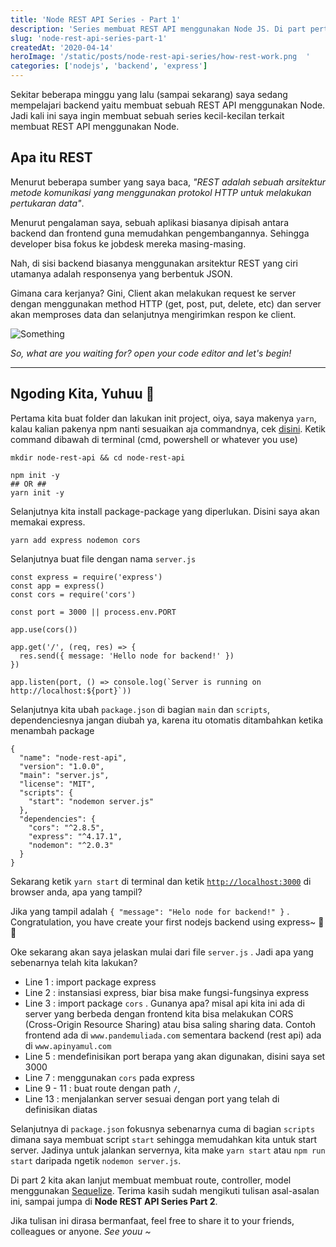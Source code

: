 ```yaml
---
title: 'Node REST API Series - Part 1'
description: 'Series membuat REST API menggunakan Node JS. Di part pertama ini kita akan melakukan inisialisasi projek'
slug: 'node-rest-api-series-part-1'
createdAt: '2020-04-14'
heroImage: '/static/posts/node-rest-api-series/how-rest-work.png  '
categories: ['nodejs', 'backend', 'express']
---
```


Sekitar beberapa minggu yang lalu (sampai sekarang) saya sedang mempelajari backend yaitu membuat sebuah REST API menggunakan Node. Jadi kali ini saya ingin membuat sebuah series kecil-kecilan terkait membuat REST API menggunakan Node.

## Apa itu REST

Menurut beberapa sumber yang saya baca, _"REST adalah sebuah arsitektur metode komunikasi yang menggunakan protokol HTTP untuk melakukan pertukaran data"_.

Menurut pengalaman saya, sebuah aplikasi biasanya dipisah antara backend dan frontend guna memudahkan pengembangannya. Sehingga developer bisa fokus ke jobdesk mereka masing-masing.

Nah, di sisi backend biasanya menggunakan arsitektur REST yang ciri utamanya adalah responsenya yang berbentuk JSON.

Gimana cara kerjanya? Gini, Client akan melakukan request ke server dengan menggunakan method HTTP (get, post, put, delete, etc) dan server akan memproses data dan selanjutnya mengirimkan respon ke client.

![Something](/static/posts/node-rest-api-series/how-rest-work.png)

_So, what are you waiting for? open your code editor and let's begin!_

---

## Ngoding Kita, Yuhuu 🎉

Pertama kita buat folder dan lakukan init project, oiya, saya makenya `yarn`, kalau kalian pakenya npm nanti sesuaikan aja commandnya, cek [disini](https://classic.yarnpkg.com/en/docs/migrating-from-npm/). Ketik command dibawah di terminal (cmd, powershell or whatever you use)

    mkdir node-rest-api && cd node-rest-api

    npm init -y
    ## OR ##
    yarn init -y

Selanjutnya kita install package-package yang diperlukan. Disini saya akan memakai express.

    yarn add express nodemon cors

Selanjutnya buat file dengan nama `server.js`

    const express = require('express')
    const app = express()
    const cors = require('cors')

    const port = 3000 || process.env.PORT

    app.use(cors())

    app.get('/', (req, res) => {
      res.send({ message: 'Hello node for backend!' })
    })

    app.listen(port, () => console.log(`Server is running on http://localhost:${port}`))

Selanjutnya kita ubah `package.json` di bagian `main` dan `scripts`, dependenciesnya jangan diubah ya, karena itu otomatis ditambahkan ketika menambah package

    {
      "name": "node-rest-api",
      "version": "1.0.0",
      "main": "server.js",
      "license": "MIT",
      "scripts": {
        "start": "nodemon server.js"
      },
      "dependencies": {
        "cors": "^2.8.5",
        "express": "^4.17.1",
        "nodemon": "^2.0.3"
      }
    }

Sekarang ketik `yarn start` di terminal dan ketik [`http://localhost:3000`](http://localhost:3000) di browser anda, apa yang tampil?

Jika yang tampil adalah `{ "message": "Helo node for backend!" }` . Congratulation, you have create your first nodejs backend using express~ 🥳🎉

Oke sekarang akan saya jelaskan mulai dari file `server.js` . Jadi apa yang sebenarnya telah kita lakukan?

- Line 1 : import package express
- Line 2 : instansiasi express, biar bisa make fungsi-fungsinya express
- Line 3 : import package `cors` . Gunanya apa? misal api kita ini ada di server yang berbeda dengan frontend kita bisa melakukan CORS (Cross-Origin Resource Sharing) atau bisa saling sharing data. Contoh frontend ada di `www.pandemuliada.com` sementara backend (rest api) ada di `www.apinyamul.com`
- Line 5 : mendefinisikan port berapa yang akan digunakan, disini saya set 3000
- Line 7 : menggunakan `cors` pada express
- Line 9 - 11 : buat route dengan path `/`,
- Line 13 : menjalankan server sesuai dengan port yang telah di definisikan diatas

Selanjutnya di `package.json` fokusnya sebenarnya cuma di bagian `scripts` dimana saya membuat script `start` sehingga memudahkan kita untuk start server. Jadinya untuk jalankan servernya, kita make `yarn start` atau `npm run start` daripada ngetik `nodemon server.js`.

Di part 2 kita akan lanjut membuat membuat route, controller, model menggunakan [Sequelize](https://sequelize.org/).
Terima kasih sudah mengikuti tulisan asal-asalan ini, sampai jumpa di **Node REST API Series Part 2**.

Jika tulisan ini dirasa bermanfaat, feel free to share it to your friends, colleagues or anyone. _See youu ~_
